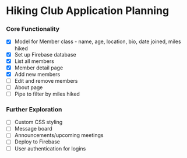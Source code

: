 # Hiking Club Application Planning

### Core Functionality
- [x] Model for Member class - name, age, location, bio, date joined, miles hiked
- [x] Set up Firebase database
- [x] List all members
- [x] Member detail page
- [x] Add new members
- [ ] Edit and remove members
- [ ] About page
- [ ] Pipe to filter by miles hiked

### Further Exploration
- [ ] Custom CSS styling
- [ ] Message board
- [ ] Announcements/upcoming meetings
- [ ] Deploy to Firebase
- [ ] User authentication for logins
